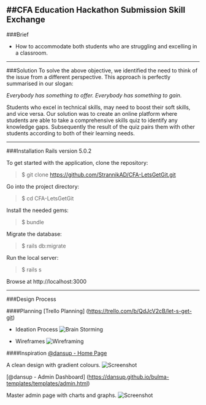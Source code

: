 ##CFA Education Hackathon Submission Skill Exchange
----
###Brief
* How to accommodate both students who are struggling and excelling in a classroom.

----
###Solution
To solve the above objective, we identified  the need to think of the issue from a different perspective. This approach is perfectly summarised in our slogan:

*Everybody has something to offer. Everybody has something to gain.*

Students who excel in technical skills, may need to boost their soft skills, and vice versa. Our solution was to create an online platform where students are able to take a comprehensive skills quiz to identify any knowledge gaps. Subsequently the result of the quiz pairs them with other students according to both of their learning needs.

----
###Installation
Rails version 5.0.2

To get started with the application, clone the repository:

>$ git clone https://github.com/StrannikAD/CFA-LetsGetGit.git

Go into the project directory:

>$ cd CFA-LetsGetGit

Install the needed gems:

>$ bundle

Migrate the database:

>$ rails db:migrate

Run the local server:

>$ rails s

Browse at http://localhost:3000

----
###Design Process

####Planning
[Trello Planning] (https://trello.com/b/QdJcV2cB/let-s-get-git)

* Ideation Process
![Brain Storming](http://res.cloudinary.com/strannikad/image/upload/v1491714881/20170407_164431_ntn1hi.jpg)

* Wireframes
![Wireframing](http://res.cloudinary.com/strannikad/image/upload/v1491714889/20170407_164404_mpm78m.jpg)

####Inspiration
[@dansup - Home Page](https://dansup.github.io/bulma-templates/templates/landing.html)

A clean design with gradient colours.
![Screenshot](http://res.cloudinary.com/strannikad/image/upload/v1491715878/Capture_aqvbe3.jpg)



[@dansup - Admin Dashboard] (https://dansup.github.io/bulma-templates/templates/admin.html)

Master admin page with charts and graphs.
![Screenshot](http://res.cloudinary.com/strannikad/image/upload/v1491715878/Capture2_jgavlu.jpg)
